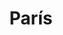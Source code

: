 ---
title: París
date: 
draft: false

# descripcion
description : Corazón color

materials: Plata 925

color: Rosa, Celeste, Violeta, Ambar

dimensions: 2cm (largo)

code: 01-10-0061

type: "Aros"

categories: []

price: $1.950,00

# Images
# first image will be shown in the product page
images:
  # - image: "images/path_to_image"
  # La ubicacion de las imagenes es imagenes/Aros/Aros.Cristal Swarovski/01-10-0061-paris
  - image: "./images/aros/cristal_swarovski/01-10-0061-corazon-color_a.JPG"
  - image: "./images/aros/cristal_swarovski/01-10-0061-corazon-color_b.JPG"
  - image: "./images/aros/cristal_swarovski/01-10-0061-corazon-color_c.JPG"
  - image: "./images/aros/cristal_swarovski/01-10-0061-corazon-color_d.JPG"
---